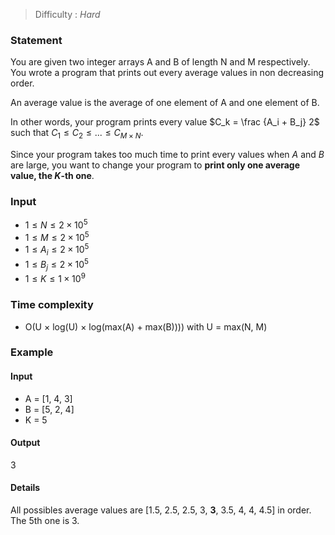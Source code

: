 > Difficulty : *Hard*

### Statement
You are given two integer arrays A and B of length N and M respectively.
You wrote a program that prints out every average values in non decreasing order.

An average value is the average of one element of A and one element of B.

In other words, your program prints every value $C_k = \frac {A_i + B_j} 2$ such that $C_1 \le C_2 \le ... \le C_{M \times N}$.

Since your program takes too much time to print every values when $A$ and $B$ are large, you want to change your program to **print only one average value, the $K$-th one**.

### Input
- $1 \le N \le 2 \times 10^5$
- $1 \le M \le 2 \times 10^5$
- $1 \le A_i \le 2 \times 10^5$
- $1 \le B_j \le 2 \times 10^5$
- $1 \le K \le 1 \times 10^{9}$

### Time complexity
- O(U $\times$ log(U) $\times$ log(max(A) + max(B)))) with U = max(N, M)

### Example

#### Input
- A = [1, 4, 3]
- B = [5, 2, 4]
- K = 5

#### Output
3

#### Details
All possibles average values are [1.5, 2.5, 2.5, 3, **3**, 3.5, 4, 4, 4.5] in order.
The 5th one is 3.
